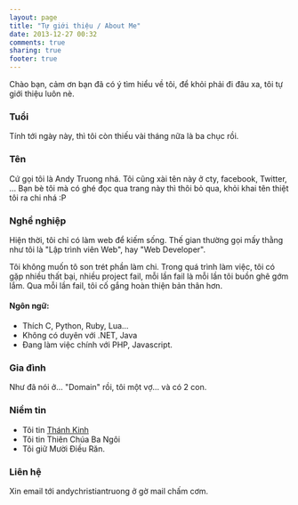 ```yaml
---
layout: page
title: "Tự giới thiệu / About Me"
date: 2013-12-27 00:32
comments: true
sharing: true
footer: true
---
```


Chào bạn, cảm ơn bạn đã có ý tìm hiểu về tôi, để khỏi phải đi đâu xa, tôi tự giới
thiệu luôn nè.

### Tuổi

Tính tới ngày này, thì tôi còn thiếu vài tháng nữa là ba chục rồi.

### Tên

Cứ gọi tôi là Andy Truong nhá. Tôi cũng xài tên này ở cty, facebook, Twitter, …
Bạn bè tôi mà có ghé đọc qua trang này thì thôi bỏ qua, khỏi khai tên thiệt tôi
ra chi nhá :P

### Nghề nghiệp

Hiện thời, tôi chỉ có làm web để kiếm sống. Thế gian thường gọi mấy thằng như
tôi là "Lập trình viên Web", hay "Web Developer".

Tôi không muốn tô son trét phần làm chi. Trong quá trình làm việc, tôi có gặp
nhiều thất bại, nhiều project fail, mỗi lần fail là mỗi lần tôi buồn ghê gớm lắm.
Qua mỗi lần fail, tôi cố gắng hoàn thiện bản thân hơn.

#### Ngôn ngữ:

* Thích C, Python, Ruby, Lua…
* Không có duyên với .NET, Java
* Đang làm việc chính với PHP, Javascript.

### Gia đình

Như đã nói ở… "Domain" rồi, tôi một vợ… và có 2 con.

### Niềm tin

- Tôi tin [Thánh Kinh](http://timhieuthanhkinh.net/)
- Tôi tin Thiên Chúa Ba Ngôi
- Tôi giữ Mười Điều Răn.

### Liên hệ

Xin email tới andychristiantruong ở gờ mail chấm cơm.
